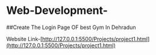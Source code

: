 # Web-Development-  



##Create The Login Page OF best Gym In Dehradun 



Website Link-[http://127.0.0.1:5500/Projects/project1.html](http://127.0.0.1:5500/Projects/project1.html) 
 
